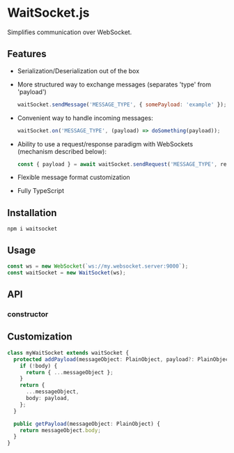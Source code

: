 # WaitSocket.js

Simplifies communication over WebSocket.

## Features

* Serialization/Deserialization out of the box

* More structured way to exchange messages (separates 'type' from 'payload')
  ```javascript
  waitSocket.sendMessage('MESSAGE_TYPE', { somePayload: 'example' });
  ```

* Convenient way to handle incoming messages:
  ```javascript
  waitSocket.on('MESSAGE_TYPE', (payload) => doSomething(payload));
  ```

* Ability to use a request/response paradigm with WebSockets (mechanism described below):
  ```javascript
  const { payload } = await waitSocket.sendRequest('MESSAGE_TYPE', requestPayload);
  ```

* Flexible message format customization

* Fully TypeScript

## Installation

```
npm i waitsocket
```

## Usage

```javascript
const ws = new WebSocket(`ws://my.websocket.server:9000`);
const waitSocket = new WaitSocket(ws);
```

## API

### constructor

## Customization

```typescript
class myWaitSocket extends waitSocket {
  protected addPayload(messageObject: PlainObject, payload?: PlainObject) {
    if (!body) {
      return { ...messageObject };
    }
    return {
      ...messageObject,
      body: payload,
    };
  }

  public getPayload(messageObject: PlainObject) {
    return messageObject.body;
  }
}
```
